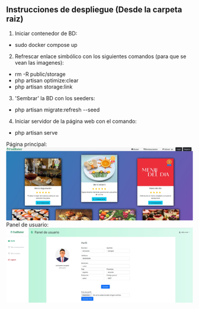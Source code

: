 ## Instrucciones de despliegue (Desde la carpeta raiz)

1. Iniciar contenedor de BD:
  - sudo docker compose up
2. Refrescar enlace simbólico con los siguientes comandos (para que se vean las imagenes):
  - rm -R public/storage
  - php artisan optimize:clear
  - php artisan storage:link
3. 'Sembrar' la BD con los seeders:
  - php artisan migrate:refresh --seed
4. Iniciar servidor de la página web con el comando:
  - php artisan serve

Página principal:
![Screenshot](fudrater_principal.jpg)
Panel de usuario:
![Screenshot](fudrater_usuario.jpg)
